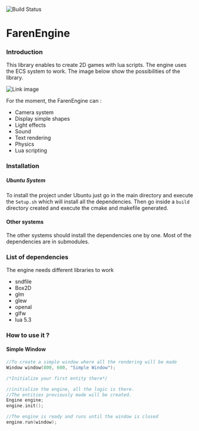 ![Build Status](https://travis-ci.org/F4r3n/FarenMediaLibrary.svg?branch=master)


# FarenEngine

### Introduction
This library enables to create 2D games with lua scripts. The engine uses the ECS system to work.
The image below show the possibilities of the library.

![Link image](http://i.imgur.com/sL3IehG.png)

For the moment, the FarenEngine can :
+ Camera system 
+ Display simple shapes
+ Light effects
+ Sound
+ Text rendering
+ Physics
+ Lua scripting

### Installation



##### Ubuntu System
To install the project under Ubuntu just go in the main directory and execute the `Setup.sh` which will install all the dependencies.
Then go inside a `build` directory created and execute the cmake and makefile generated.

#### Other systems
The other systems should install the dependencies one by one. Most of the dependencies are in submodules.



### List of dependencies

The engine needs different libraries to work
+ sndfile
+ Box2D
+ glm
+ glew
+ openal
+ glfw
+ lua 5.3

### How to use it ?

#### Simple Window

```c++
//To create a simple window where all the rendering will be made
Window window(800, 600, "Simple Window");

/*Initialize your first entity there*/

//initialize the engine, all the logic is there. 
//The entities previously made will be created.
Engine engine;
engine.init();

//The engine is ready and runs until the window is closed
engine.run(window);
```

